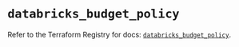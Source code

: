 # `databricks_budget_policy`

Refer to the Terraform Registry for docs: [`databricks_budget_policy`](https://registry.terraform.io/providers/databricks/databricks/1.87.1/docs/resources/budget_policy).
